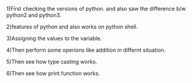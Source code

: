 1)First checking the versions of python.
  and also saw the difference b/w python2 and python3.
  
2)features of python and also works on python shell.

3)Assigning the values to the variable.  

4)Then perform some operions like addition in differnt situation.

5)Then see how type casting works.

6)Then see how print function works.
